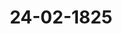 ---  
schema: default  
title: 24-02-1825  
organization: Team Charlie  
notes: "<p>Description</p><p>Fünfte Sizung,

am 24. Februar 1825.

In Gegenwart

aller in ver vierten Sizung Anwesent

mit Zutritt

des Königlich-Preussischen Herrn Bundestagsgesandten, General-Postmeist

War eine vertrauliche Sitzung.

Sech ste Sih un g.

Geschehen, Frankfurt den 10. März 1825

In Gegenwart

aller in der fünften Eigung Anwesen

mit ausnahme:

des Königlich-Dänischen, Herzoglich-Holstein- und Lauenburgischen Gesand

von Eyben, welcher den Großherzöglich-Mecklenburgischen Her

Peug substituirt hatte.</p><p>§.19</p><p>Substitutionen.

Präsidium bringt zur Kenntniß der hohen Bundesversammlung,

R. R. prasivirenden Herrn Gesandten, Freiherrn von Münch-Belli,

zeigte Substicution noch fortwähre; deßgleichen, daß der Großherzoglich

Herr Gesandte von Penß den Königlich-Dänischen, Herzoglich-Holstei

gischen Gesandten, Herrn Grafen von Eyben, vertrete.</p><p>§.20</p><p>Das Reichskammergerichts-Archiv zu Weplar betri

(2 Sit. f 34 v. 3. 1024)

Präsidium legt einen Bericht der Archivcommission, d. d. Wepla

1825, vor, worin dieselbe von ihrer fortgesetzten Geschäftsführung RechtDieser Bericht sammt Anlagen wurde der Bundebtags-Commission für die Reichs-

kammergerichts-Angelegenheiten zuzustellen beschlossen.</p><p>§.21</p><p>Die reichskammergerichtlichen Depositen betreffend.

(2 Sip. S. 8 v. Z. 183.)

Präsidium theilt ferner eine Anzeige der Canzleidirection über die erfolgte Einlösung

der ehemaligen Schwäbischen Kreisobligation, d. d. Ulm 14. October 1794, durch die Kö-

niglich-Würtembergische Staatsschulvenzahlungs-Casse und die Einzahlung der 21,361 fl.

58. Kr. R. W. in die reichskammergerichtliche Sustentations-Casse mit.

Die hohe Bundesversammlung nahm diese Anzeige zur Kenntniß.</p><p>§.22</p><p>Das Urchiv des Oberrheinischen Kreises betreffend.

(4 Sip. §. 16 0. Z. 1025.

Baiern. Das Archiv des vormaligen Obertheinischen Kreises, welches in frühern

und ruhigen Zeiten unter Aufsicht des geistlichen Directorialhofes zu Worms bewahrt

wurde, ist im Jahre 1792 bei annahender Kriegsgefahr von da zuerst hieher nach Frank-

furt und später nach Aschaffenburg, abermal unter die Aufsicht des Herrn Kurfürsten von

Mainz, als Fürstbischofs von Worms, gebracht, im Jahre 1800 aber in die durch die

Demarkationslinie geschützte Stadt Hanau geflüchtet worden, wo dasselbe seitdem geblieben ist.

Da gegenwärtig die Kurhessische Regierung, zufolge der von der Kurfürstlichen Bundes-

tagsgesandtschaft zu dem Protokolle der 4. dießjährigen Bundestagssitzung vom 17. vorigen

Monats 8. 16 abgegebenen Erklärung, von der fernern Bewahrung des erwähnten Archivs sich

befreit zu sehen wünscht; so ist der Königlich-Daierische Bundestagsgesandte zu dem An-

trage ermächtigt worden, daß gedachtes Archiv wieder nach Aschaffenburg auf gemeinschaft

liche Kosten der daran betheiligten Bundesstaaten transportirt werden möge, wo solches

als ein Gemeingut dieser Staaten gehörig bewahrt, und jeder Benußung stets offen gehal-

ten werden würde.

Baden. Die Großherzogliche Gesandtschaft nimmt das gefällige Anerbieten der

Krone Baiern um so lieber ad referendum, als sie sich ohnedieß ausser Stand gesehen

hätte, sich über den Antrag Kurhessens zu erklären, so lange nicht eine Consignation der

in Hanau verwahrten Acten mitgetheilt worden wäre, damit die Großherzogliche Regierung

hätte bemessen können, ob und welche dieser Acten für die diesseitigen Archive zu reclami-

ren seyen.Uebrigens ist die Gesandtschaft angewiesen, die definitive Regulirung des 5

Oberrheinischen Kreises Pensions- und Schulvenwesens auch bei dieser Gelegenheit

nerung zu bringen, und sie kann daher nicht umhin, zu bemerken, daß der in der

gung vom 18. December 1823 gefaßte Beschluß noch bis zur Stunde seine Er

nicht gefunden hat.

Die übrigen Gesandtschaften der betheiligten Regierungen behieltenf

falls ihre Erklärungen vor, und im Uebrigen wurde

beschlofsen:

daß die betreffenden Gesandtschaften ersucht werden, bei der subbelegirten Co-

zur Auseinandersetzung des Kur- und Oberrheinischen Kreises Pensions- und Sch

sens, unter Bezug auf den Beschluß vom 18. December 1823 (25. Siß. §. 182),

richt über den Stand ihrer Verhandlungen oder die Angabe jener Hindernisse, wel

der definitiven Berichterstattung entgegenstehen, in Erinnerung zu bringen.</p><p>§.23</p><p>Vorstellung des Nonuenconvents ad 5 Mariam zu Fulda, rbaständi

falle betreffend.

1t O19. 5. 120. 3)

Der Großherzöglich-Hefsische Herr Gesandte, Freiherr von 9

erstattet Vortrag über das erneuerte Gesuch des Nonnenconvents ad 5 Mariam

Num. 43 v. J), rückständige Gefälle betreffend, und äussert im Wesentlichen über die

Großherzoglich-Sachsen-Weimarische Erklärung 15. 12 des Prot. der 4. Siß. d..

sich diese auf den ersten Beschluß vom 13. Mai 1822 beziehe; — wäre sie vor dem

Beschlusse vom 5. Mai 1823 angekommen, so würde die hohe Bundeoversammlu

noch Anstand genommen haben, lezteren so, wie er vorliege, zu fassen; — nehme di

herzögliche Regierung keinen unmittelbaren Antheil an den Commissions-Verhandlug

sey sie auch ausser Stande, die Wiederaufnahme des befragten Gegenstandes in di

handlungen zu veranlassen, und sey es die Krone Preussen, welche Großherzogthun

sen-Weimar in Folge vorhandener Staatsverträge in der Commission zu vertrete

so könne nur an diese das Ersuchen gerichtet werden, welches, laut Beschlusses vom

1823, an die Großherzoglich-Sächsische Regierung ergangen sey.

Der Herr Referent begründet hierauf sein Gutachten, und nachdem sämmtlic

sandtschaften demselben einhellig zustimmten, wurde in dessen Gemäßheit

besalossen:

1) daß der Königlich-Preussische Herr Gesandte ersucht werde, bei seinem Kd-

Hofe sich zu verwenden, damit — falls Allerhöchstverselbe bei der Erklärung der

prot d. d. Bundetoers. XVII. 80.öglich-Sachsen-Weimarischen Regierung nichts zu erinnern haben sollte — von königlich-

Preussischer Seite, im Verein mit der Krone Baiern, die geeignete Veranlassung gegeben

werde, die Verhandlungen über die Ansprüche des Ronuenconvents ad 5 Mariam in der

fulvaer Ausgleichungs-Commissen wieder aufzunehmen und vergestalt zu fordern, daß

eren Resultat binnen sechs Monaten dieser hohen Bundesversammlung vorgelegt werden könne,

nem dieselbe im Entstehungsfalle nicht umhin könne, auf weiteres Anrufen des reclaman-

ischen Convents, in Gemäßheit des 30. Artikels der Wiener Schlußacte vorzuschreiten;

2) von diesem Beschlusse wäre dem Anwalt des Nonnenconvents, Dr. v. Wehrlamp

rahier, Kenntniß zu geben.</p><p>§.24</p><p>Einreichungs-Protokoll

Die Eingaben

Num. 10, eingereicht am 25. Februar, von Dr. Goldschmidt dahier, Legitimation als

Anwalt der Erben des Handelsmanns Wolf Jacob Wurzweiler zu Mann

heim, in Betreff einer Restforderung wegen Kriegslieferung an das chemalige

Departement Donnersberg. Mit Anl. Num. 10 und 11.

Rum. 11, einger. am 28. Februar, von Dr. Hiepe dahier, als substituirter Anwalt

des Appellations-Gerichts-Aovocaten Schick zu Wiesbaden, in Auftrag

mehrerer Herzoglich-Nassauischen Gemeinden und Einwohner, die

von dem Kurfürstlich-hessischen Gouvernement verweigerte Zahlung der für

Verpflegung der Kurhessischen Truppen im Jahr 1815 guthabenden, bereits

liquio gestellten 18,558 Fl. 58 Kr. betreffend.

Num. 12, einger. am 2. v. M. von Dr. Goll vahier, als Anwalt der ehemaligen

Kurpfälzischen Erbpächter der Gräfenauer- und Hemshofe, Beforde

rungsgesuch, Entschädigung wegen erlittener Kriegsschaden betreffend.

Num. 13, einger. am 8. d. M. von Dr. Ehrmann dahier, Anwalt des Freiherrn

Mar v. Berlichingen, als Vormund der Prinzessin Carolina von Isenburg

Birstein und der Fürstlich von Isenburgischen Fideicommiß-Administration

zu Mannheim, Reclamation und Bitte, die Rückstände auf die Rovitional-

Rente des Rheinoctroi betr. Mit 10 Beil. nebst Vollmacht.

wurden ven betreffenden Commissionen zugestellt.

Die übrigen, in dieser Sitzung vorgekommenen Verhandlungen, wurden in zwei Se

parat-Protokolle aufgenommen.

Folgen die Unterschriften.</p>"  
resources:  
- format: png  
  name: Page19[9-19-20].png  
  url: ../../Protokolle_BV_17_1825/24-02-1825/Page19[9-19-20].png  
- format: png  
  name: Page20[20-21-22].png  
  url: ../../Protokolle_BV_17_1825/24-02-1825/Page20[20-21-22].png  
- format: png  
  name: Page21[22-23].png  
  url: ../../Protokolle_BV_17_1825/24-02-1825/Page21[22-23].png  
- format: png  
  name: Page22[23-24].png  
  url: ../../Protokolle_BV_17_1825/24-02-1825/Page22[23-24].png  
category:   
  - Protokolle_BV_17_1825  
maintainer: Tao Luo  
maintainer_email: t.luo.21@abdn.ac.uk  
---